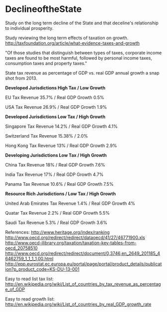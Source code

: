 DeclineoftheState
=================

Study on the long term decline of the State and that deceline's relationship to individual prosperity.

Study reviewing the long term effects of taxation on growth. 
http://taxfoundation.org/article/what-evidence-taxes-and-growth

"Of those studies that distinguish between types of taxes, corporate income taxes are found to be most harmful, followed by personal income taxes, consumption taxes and property taxes."

State tax revenue as percentage of GDP vs. real GDP annual growth a snap shot from 2013.

**Developed Jurisdictions High Tax / Low Growth**

EU Tax Revenue 35.7% / Real GDP Growth 0.5%

USA Tax Revenue 26.9% / Real GDP Growth 1.9%

**Developed Jurisdictions Low Tax / High Growth**

Singapore Tax Revenue 14.2% / Real GDP Growth 4.1%

Switzerland Tax Revenue 15.38% / 2.0%

Hong Kong Tax Revenue 13% / Real GDP Growth 2.9%

**Developing Jurisdictions Low Tax / High Growth**

China Tax Revenue 18% / Real GDP Growth 7.6%

India Tax Revenue 17% / Real GDP Growth 4.7%

Panama Tax Revenue 10.6% / Real GDP Growth 7.5%

**Resource Rich Jurisdictions / Low Tax / High Growth**

United Arab Emirates Tax Revenue 1.4% / Real GDP Growth 4%

Quatar Tax Revenue 2.2% / Real GDP Growth 5.5%

Saudi Tax Revenue 5.3% / Real GDP Growth 3.6%




References: 
http://www.heritage.org/index/ranking
http://www.oecd.org/redirect/redirect/dataoecd/41/27/46771900.xls
http://www.oecd-ilibrary.org/taxation/taxation-key-tables-from-oecd_20758510
http://www.oecd.org/redirect/redirect/document/0,3746,en_2649_201185_46462759_1_1_1_1,00.html
http://epp.eurostat.ec.europa.eu/portal/page/portal/product_details/publication?p_product_code=KS-DU-13-001


Easy to read list tax list: http://en.wikipedia.org/wiki/List_of_countries_by_tax_revenue_as_percentage_of_GDP

Easy to read growth list: http://en.wikipedia.org/wiki/List_of_countries_by_real_GDP_growth_rate
